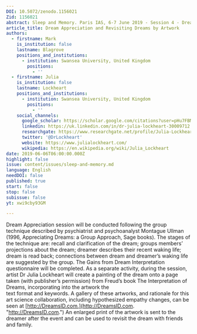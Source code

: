 ```yaml
---
DOI: 10.5072/zenodo.1156021
Zid: 1156021
abstract: Sleep and Memory. Paris IAS, 6-7 June 2019 - Session 4 - Dreaming (Part I)
article_title: Dream Appreciation and Revisiting Dreams by Artwork
authors:
  - firstname: Mark
    is_institution: false
    lastname: Blagrove
    positions_and_institutions:
      - institution: Swansea University, United Kingdom
        positions:
          - ''
  - firstname: Julia
    is_institution: false
    lastname: Lockheart
    positions_and_institutions:
      - institution: Swansea University, United Kingdom
        positions:
          - ''
    social_channels:
      google_scholar: https://scholar.google.com/citations?user=pHu7FBMAAAAJ&hl=en
      linkedin: https://uk.linkedin.com/in/dr-julia-lockheart-30009712
      researchgate: https://www.researchgate.net/profile/Julia-Lockheart
      twitter: '@DrLockheart'
      website: https://www.julialockheart.com/
      wikipedia: https://en.wikipedia.org/wiki/Julia_Lockheart
date: 2019-06-06T06:00:00.000Z
highlight: false
issue: content/issues/sleep-and-memory.md
language: English
needDOI: false
published: true
start: false
stop: false
subissue: false
yt: xwi9cby93GM

---
```


Dream Appreciation session will be conducted following the group technique described by psychiatrist and psychoanalyst Montague Ullman (1996, Appreciating Dreams: a Group Approach, Sage books). The stages of the technique are: recall and clarification of the dream; groups members’ projections about the dream; dreamer describes their recent waking life; dream is read back; connections between dream and dreamer’s waking life are suggested by the group. The Gains from Dream Interpretation questionnaire will be completed. As a separate activity, during the session, artist Dr Julia Lockheart will create a painting of the dream onto a page taken (with publisher’s permission) from Freud’s book The Interpretation of Dreams, incorporating into the artwork the  
text format and keywords. A gallery of these artworks, and rationale for this art science collaboration, including hypothesized empathy changes, can be seen at [http://DreamsID.com.](http://DreamsID.com. "http://DreamsID.com.") An enlarged print of the artwork is sent to the dreamer after the event and can be used to revisit the dream with friends and family.

<Youtube yt="xwi9cby93GM" caption="Dream Appreciation and Revisiting Dreams by Artwork"></Youtube>